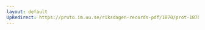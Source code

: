 ```yaml
---
layout: default
UpRedirect: https://pruto.im.uu.se/riksdagen-records-pdf/1870/prot-1870--ak--315/prot-1870--ak--315_008.pdf
---
```


